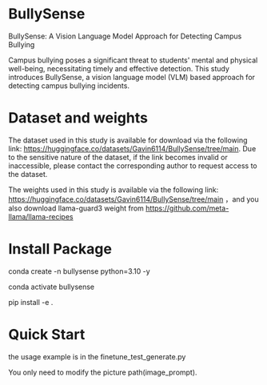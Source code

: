 # BullySense
BullySense: A Vision Language Model Approach for Detecting Campus Bullying

Campus bullying poses a significant threat to students' mental and physical well-being, necessitating timely and effective detection. This study introduces BullySense, a vision language model (VLM) based approach for detecting campus bullying incidents.



# Dataset and weights

The dataset used in this study is available for download via the following link: https://huggingface.co/datasets/Gavin6114/BullySense/tree/main. Due to the sensitive nature of the dataset, if the link becomes invalid or inaccessible, please contact the corresponding author to request access to the dataset.

The weights used in this study is available via the following link: https://huggingface.co/datasets/Gavin6114/BullySense/tree/main ，and  you also download llama-guard3 weight from https://github.com/meta-llama/llama-recipes



# Install Package



conda create -n bullysense python=3.10 -y

conda activate bullysense

pip install -e .



# Quick Start



the usage example is in the finetune_test_generate.py

You only need to modify the picture path(image_prompt).